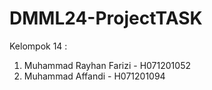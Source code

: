 # DMML24-ProjectTASK
Kelompok 14 :
1. Muhammad Rayhan Farizi - H071201052
2. Muhammad Affandi - H071201094
